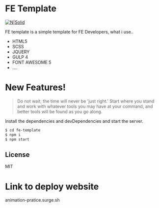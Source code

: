 # FE Template

[![N|Solid](https://i.imgur.com/BmorCRp.png)](https://www.facebook.com/Cheatsomething)

FE template is a simple template for FE Developers,
what i use..

- HTML5
- SCSS
- JQUERY
- GULP 4
- FONT AWESOME 5
- ....

# New Features!

> Do not wait; the time will never be 'just right.' Start where you stand
> and work with whatever tools you may have at your command,
> and better tools will be found as you go along.

Install the dependencies and devDependencies and start the server.

```sh
$ cd fe-template
$ npm i
$ npm start
```

## License

MIT

# Link to deploy website

animation-pratice.surge.sh

